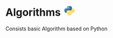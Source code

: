 # Algorithms <img src="https://raw.githubusercontent.com/devicons/devicon/master/icons/python/python-original.svg" width="35" height="30">
 Consists basic Algorithm based on Python
